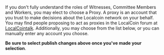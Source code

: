 If you don't fully understand the roles of Witnesses, Committee Members and Workers, you may elect to choose a Proxy. A proxy is an account that you trust to make decisions about the Localcoin network on your behalf. You may find people proposing to act as proxies in the LocalCoin forum at [LocalCointalk](https://localcointalk.org/index.php/board,75.0.html). Additionally, you may choose from the list below, or you can manually enter any account you choose.

**Be sure to select publish changes above once you've made your selection**.
